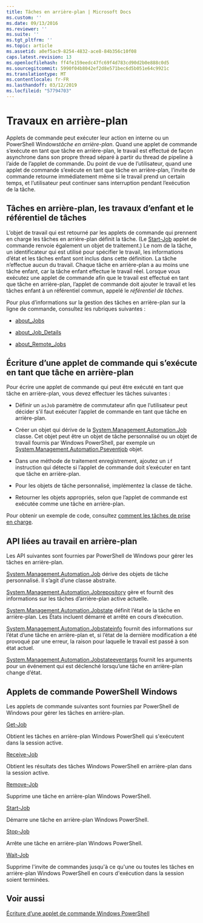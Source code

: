 ```yaml
---
title: Tâches en arrière-plan | Microsoft Docs
ms.custom: ''
ms.date: 09/13/2016
ms.reviewer: ''
ms.suite: ''
ms.tgt_pltfrm: ''
ms.topic: article
ms.assetid: a0ef5ac9-8254-4832-ace8-84b356c10f08
caps.latest.revision: 13
ms.openlocfilehash: ff4fe159eedc47fc69f4d783cd90d2b0e888c0d5
ms.sourcegitcommit: 5990f04b8042ef2d8e571bec6d5b051e64c9921c
ms.translationtype: MT
ms.contentlocale: fr-FR
ms.lasthandoff: 03/12/2019
ms.locfileid: "57794703"
---
```

# <a name="background-jobs"></a>Travaux en arrière-plan

Applets de commande peut exécuter leur action en interne ou un PowerShell Windows*tâche en arrière-plan*. Quand une applet de commande s’exécute en tant que tâche en arrière-plan, le travail est effectué de façon asynchrone dans son propre thread séparé à partir du thread de pipeline à l’aide de l’applet de commande. Du point de vue de l’utilisateur, quand une applet de commande s’exécute en tant que tâche en arrière-plan, l’invite de commande retourne immédiatement même si le travail prend un certain temps, et l’utilisateur peut continuer sans interruption pendant l’exécution de la tâche.

## <a name="background-jobs-child-jobs-and-the-job-repository"></a>Tâches en arrière-plan, les travaux d’enfant et le référentiel de tâches

L’objet de travail qui est retourné par les applets de commande qui prennent en charge les tâches en arrière-plan définit la tâche. (Le [Start-Job](/powershell/module/Microsoft.PowerShell.Core/Start-Job) applet de commande renvoie également un objet de traitement.) Le nom de la tâche, un identificateur qui est utilisé pour spécifier le travail, les informations d’état et les tâches enfant sont inclus dans cette définition. La tâche n’effectue aucun du travail. Chaque tâche en arrière-plan a au moins une tâche enfant, car la tâche enfant effectue le travail réel. Lorsque vous exécutez une applet de commande afin que le travail est effectué en tant que tâche en arrière-plan, l’applet de commande doit ajouter le travail et les tâches enfant à un référentiel commun, appelé le *référentiel de tâches*.

Pour plus d’informations sur la gestion des tâches en arrière-plan sur la ligne de commande, consultez les rubriques suivantes :

- [about_Jobs](/powershell/module/microsoft.powershell.core/about/about_jobs)

- [about_Job_Details](/powershell/module/microsoft.powershell.core/about/about_job_details)

- [about_Remote_Jobs](/powershell/module/microsoft.powershell.core/about/about_remote_jobs)

## <a name="writing-a-cmdlet-that-runs-as-a-background-job"></a>Écriture d’une applet de commande qui s’exécute en tant que tâche en arrière-plan

Pour écrire une applet de commande qui peut être exécuté en tant que tâche en arrière-plan, vous devez effectuer les tâches suivantes :

- Définir un `asJob` paramètre de commutateur afin que l’utilisateur peut décider s’il faut exécuter l’applet de commande en tant que tâche en arrière-plan.

- Créer un objet qui dérive de la [System.Management.Automation.Job](/dotnet/api/System.Management.Automation.Job) classe. Cet objet peut être un objet de tâche personnalisé ou un objet de travail fournis par Windows PowerShell, par exemple un [System.Management.Automation.Pseventjob](/dotnet/api/System.Management.Automation.PSEventJob) objet.

- Dans une méthode de traitement enregistrement, ajoutez un `if` instruction qui détecte si l’applet de commande doit s’exécuter en tant que tâche en arrière-plan.

- Pour les objets de tâche personnalisé, implémentez la classe de tâche.

- Retourner les objets appropriés, selon que l’applet de commande est exécutée comme une tâche en arrière-plan.

Pour obtenir un exemple de code, consultez [comment les tâches de prise en charge](./how-to-support-jobs.md).

## <a name="background-job-related-apis"></a>API liées au travail en arrière-plan

Les API suivantes sont fournies par PowerShell de Windows pour gérer les tâches en arrière-plan.

[System.Management.Automation.Job](/dotnet/api/System.Management.Automation.Job) dérive des objets de tâche personnalisé. Il s’agit d’une classe abstraite.

[System.Management.Automation.Jobrepository](/dotnet/api/System.Management.Automation.JobRepository) gère et fournit des informations sur les tâches d’arrière-plan active actuelle.

[System.Management.Automation.Jobstate](/dotnet/api/System.Management.Automation.JobState) définit l’état de la tâche en arrière-plan. Les États incluent démarré et arrêté en cours d’exécution.

[System.Management.Automation.Jobstateinfo](/dotnet/api/System.Management.Automation.JobStateInfo) fournit des informations sur l’état d’une tâche en arrière-plan et, si l’état de la dernière modification a été provoqué par une erreur, la raison pour laquelle le travail est passé à son état actuel.

[System.Management.Automation.Jobstateeventargs](/dotnet/api/System.Management.Automation.JobStateEventArgs) fournit les arguments pour un événement qui est déclenché lorsqu’une tâche en arrière-plan change d’état.

## <a name="windows-powershell-job-cmdlets"></a>Applets de commande PowerShell Windows

Les applets de commande suivantes sont fournies par PowerShell de Windows pour gérer les tâches en arrière-plan.

[Get-Job](/powershell/module/Microsoft.PowerShell.Core/Get-Job)

Obtient les tâches en arrière-plan Windows PowerShell qui s'exécutent dans la session active.

[Receive-Job](/powershell/module/Microsoft.PowerShell.Core/Receive-Job)

Obtient les résultats des tâches Windows PowerShell en arrière-plan dans la session active.

[Remove-Job](/powershell/module/Microsoft.PowerShell.Core/Remove-Job)

Supprime une tâche en arrière-plan Windows PowerShell.

[Start-Job](/powershell/module/Microsoft.PowerShell.Core/Start-Job)

Démarre une tâche en arrière-plan Windows PowerShell.

[Stop-Job](/powershell/module/Microsoft.PowerShell.Core/Stop-Job)

Arrête une tâche en arrière-plan Windows PowerShell.

[Wait-Job](/powershell/module/Microsoft.PowerShell.Core/Wait-Job)

Supprime l'invite de commandes jusqu'à ce qu'une ou toutes les tâches en arrière-plan Windows PowerShell en cours d'exécution dans la session soient terminées.

## <a name="see-also"></a>Voir aussi

[Écriture d’une applet de commande Windows PowerShell](./writing-a-windows-powershell-cmdlet.md)
